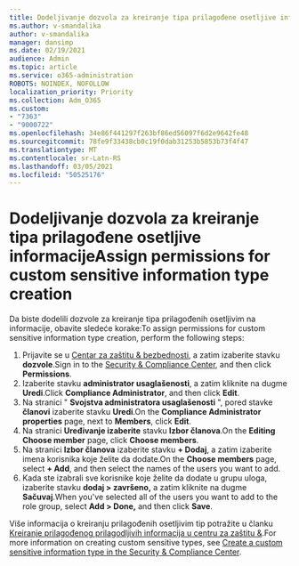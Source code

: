 ```yaml
---
title: Dodeljivanje dozvola za kreiranje tipa prilagođene osetljive informacije
ms.author: v-smandalika
author: v-smandalika
manager: dansimp
ms.date: 02/19/2021
audience: Admin
ms.topic: article
ms.service: o365-administration
ROBOTS: NOINDEX, NOFOLLOW
localization_priority: Priority
ms.collection: Adm_O365
ms.custom:
- "7363"
- "9000722"
ms.openlocfilehash: 34e86f441297f263bf86ed56097f6d2e9642fe48
ms.sourcegitcommit: 78fe9f33438cb0c19f0dab31253b5853b73f4f47
ms.translationtype: MT
ms.contentlocale: sr-Latn-RS
ms.lasthandoff: 03/05/2021
ms.locfileid: "50525176"
---
```

# <a name="assign-permissions-for-custom-sensitive-information-type-creation"></a><span data-ttu-id="fa074-102">Dodeljivanje dozvola za kreiranje tipa prilagođene osetljive informacije</span><span class="sxs-lookup"><span data-stu-id="fa074-102">Assign permissions for custom sensitive information type creation</span></span>

<span data-ttu-id="fa074-103">Da biste dodelili dozvole za kreiranje tipa prilagođenih osetljivim na informacije, obavite sledeće korake:</span><span class="sxs-lookup"><span data-stu-id="fa074-103">To assign permissions for custom sensitive information type creation, perform the following steps:</span></span>

1. <span data-ttu-id="fa074-104">Prijavite se u [Centar za zaštitu & bezbednosti](https://sip.protection.office.com/), a zatim izaberite stavku **dozvole**.</span><span class="sxs-lookup"><span data-stu-id="fa074-104">Sign in to the [Security & Compliance Center](https://sip.protection.office.com/), and then click **Permissions**.</span></span>
2. <span data-ttu-id="fa074-105">Izaberite stavku **administrator usaglašenosti**, a zatim kliknite na dugme **Uredi**.</span><span class="sxs-lookup"><span data-stu-id="fa074-105">Click **Compliance Administrator**, and then click **Edit**.</span></span>
3. <span data-ttu-id="fa074-106">Na stranici " **Svojstva administratora usaglašenosti** ", pored stavke **članovi** izaberite stavku **Uredi**.</span><span class="sxs-lookup"><span data-stu-id="fa074-106">On the **Compliance Administrator properties** page, next to **Members**, click **Edit**.</span></span>
4. <span data-ttu-id="fa074-107">Na stranici **Uređivanje izaberite** stavku **Izbor članova**.</span><span class="sxs-lookup"><span data-stu-id="fa074-107">On the **Editing Choose member** page, click **Choose members**.</span></span>
5. <span data-ttu-id="fa074-108">Na stranici **Izbor članova** izaberite stavku **+ Dodaj**, a zatim izaberite imena korisnika koje želite da dodate.</span><span class="sxs-lookup"><span data-stu-id="fa074-108">On the **Choose members** page, select **+ Add**, and then select the names of the users you want to add.</span></span>
6. <span data-ttu-id="fa074-109">Kada ste izabrali sve korisnike koje želite da dodate u grupu uloga, izaberite stavku **dodaj > završeno,** a zatim kliknite na dugme **Sačuvaj**.</span><span class="sxs-lookup"><span data-stu-id="fa074-109">When you've selected all of the users you want to add to the role group, select **Add > Done,** and then click **Save**.</span></span>

<span data-ttu-id="fa074-110">Više informacija o kreiranju prilagođenih osetljivim tip potražite u članku [Kreiranje prilagođenog prilagodljivih informacija u centru za zaštitu &](https://docs.microsoft.com/microsoft-365/compliance/create-a-custom-sensitive-information-type).</span><span class="sxs-lookup"><span data-stu-id="fa074-110">For more information on creating custom sensitive types, see [Create a custom sensitive information type in the Security & Compliance Center](https://docs.microsoft.com/microsoft-365/compliance/create-a-custom-sensitive-information-type).</span></span>